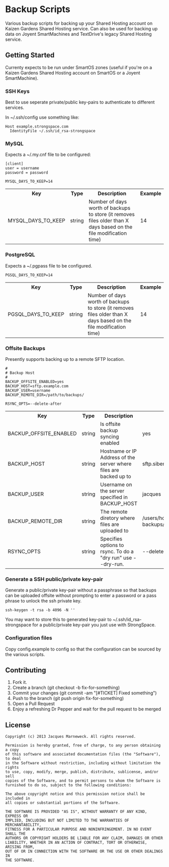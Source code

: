 # Backup Scripts

Various backup scripts for backing up your Shared Hosting account on Kaizen Gardens
Shared Hosting service.  Can also be used for backing up data on Joyent
SmartMachines and TextDrive's legacy Shared Hosting service.

## Getting Started

Currenty expects to be run under SmartOS zones (useful if you're on a Kaizen Gardens
Shared Hosting account on SmartOS or a Joyent SmartMachine).

### SSH Keys

Best to use seperate private/public key-pairs to authenticate to different services.

In ~/.ssh/config use something like:

```
Host example.strongspace.com
  IdentityFile ~/.ssh/id_rsa-strongspace
```

### MySQL

Expects a ~/.my.cnf file to be configured:

```
[client]
user = username
password = password
```

```
MYSQL_DAYS_TO_KEEP=14
```

<table>
  <tr>
    <th>Key</th>
    <th>Type</th>
    <th>Description</th>
    <th>Example</th>
  </tr>
  <tr>
    <td>MYSQL_DAYS_TO_KEEP</td>
    <td>string</td>
    <td>Number of days worth of backups to store (it removes files older than X days based on the file modification time)</td>
    <td>14</td>
  </tr>
</table>

### PostgreSQL

Expects a ~/.pgpass file to be configured.

```
PGSQL_DAYS_TO_KEEP=14
```

<table>
  <tr>
    <th>Key</th>
    <th>Type</th>
    <th>Description</th>
    <th>Example</th>
  </tr>
  <tr>
    <td>PGSQL_DAYS_TO_KEEP</td>
    <td>string</td>
    <td>Number of days worth of backups to store (it removes files older than X days based on the file modification time)</td>
    <td>14</td>
  </tr>
</table>

### Offsite Backups

Presently supports backing up to a remote SFTP location.

```
#
# Backup Host
#
BACKUP_OFFSITE_ENABLED=yes
BACKUP_HOST=sftp.example.com
BACKUP_USER=username
BACKUP_REMOTE_DIR=/path/to/backups/

RSYNC_OPTS=--delete-after
```

<table>
  <tr>
    <th>Key</th>
    <th>Type</th>
    <th>Description</th>
    <th>Example</th>
  </tr>
  <tr>
    <td>BACKUP_OFFSITE_ENABLED</td>
    <td>string</td>
    <td>Is offsite backup syncing enabled</td>
    <td>yes</td>
  </tr>
  <tr>
    <td>BACKUP_HOST</td>
    <td>string</td>
    <td>Hostname or IP Address of the server where files are backed up to</td>
    <td>sftp.siberia.co.za</td>
  </tr>
  <tr>
    <td>BACKUP_USER</td>
    <td>string</td>
    <td>Username on the server specified in BACKUP_HOST</td>
    <td>jacques</td>
  </tr>
  <tr>
    <td>BACKUP_REMOTE_DIR</td>
    <td>string</td>
    <td>The remote diretory where files are uploaded to</td>
    <td>/users/home/jacques/remote-backups/joey/</td>
  </tr>
  <tr>
    <td>RSYNC_OPTS</td>
    <td>string</td>
    <td>Specifies options to rsync.  To do a "dry run" use --dry-run.</td>
    <td>--delete-after</td>
  </tr>
</table>

### Generate a SSH public/private key-pair

Generate a public/private key-pair without a passphrase so that backups can be
uploaded offsite without prompting to enter a password or a pass phrase to unlock
the ssh private key.

```
ssh-keygen -t rsa -b 4096 -N ''
```

You may want to store this to generated key-pair to ~/.ssh/id_rsa-strongspace for a
public/private key-pair you just use with StrongSpace.

### Configuration files

Copy config.example to config so that the configuration can be sourced by the
various scripts.

## Contributing

1. Fork it.
2. Create a branch (git checkout -b fix-for-something)
3. Commit your changes (git commit -am "[#TICKET] Fixed something")
4. Push to the branch (git push origin fix-for-something)
5. Open a Pull Request
6. Enjoy a refreshing Dr Pepper and wait for the pull request to be merged

## License

```
Copyright (c) 2013 Jacques Marneweck. All rights reserved.

Permission is hereby granted, free of charge, to any person obtaining a copy
of this software and associated documentation files (the "Software"), to deal
in the Software without restriction, including without limitation the rights
to use, copy, modify, merge, publish, distribute, sublicense, and/or sell
copies of the Software, and to permit persons to whom the Software is
furnished to do so, subject to the following conditions:

The above copyright notice and this permission notice shall be included in
all copies or substantial portions of the Software.

THE SOFTWARE IS PROVIDED "AS IS", WITHOUT WARRANTY OF ANY KIND, EXPRESS OR
IMPLIED, INCLUDING BUT NOT LIMITED TO THE WARRANTIES OF MERCHANTABILITY,
FITNESS FOR A PARTICULAR PURPOSE AND NONINFRINGEMENT. IN NO EVENT SHALL THE
AUTHORS OR COPYRIGHT HOLDERS BE LIABLE FOR ANY CLAIM, DAMAGES OR OTHER
LIABILITY, WHETHER IN AN ACTION OF CONTRACT, TORT OR OTHERWISE, ARISING FROM,
OUT OF OR IN CONNECTION WITH THE SOFTWARE OR THE USE OR OTHER DEALINGS IN
THE SOFTWARE.
```
